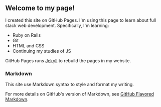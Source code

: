 ## Welcome to my page!

I created this site on GitHub Pages. I'm using this page to learn about full stack web development. Specifically, I'm learning:
* Ruby on Rails
* Git
* HTML and CSS
* Continuing my studies of JS

GitHub Pages runs [Jekyll](https://jekyllrb.com/) to rebuild the pages in my website. 

### Markdown

This site use Markdown syntax to style and format my writing.

For more details on GitHub's version of Markdown, see [GitHub Flavored Markdown](https://guides.github.com/features/mastering-markdown/).



